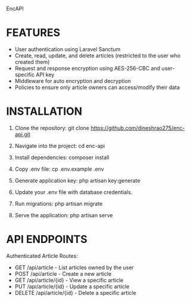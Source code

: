 EncAPI 

FEATURES
========
* User authentication using Laravel Sanctum
* Create, read, update, and delete articles (restricted to the user who created them)
* Request and response encryption using AES-256-CBC and user-specific API key
* Middleware for auto encryption and decryption
* Policies to ensure only article owners can access/modify their data

INSTALLATION
============
1. Clone the repository:
   git clone https://github.com/dineshrao275/enc-api.git

2. Navigate into the project:
   cd enc-api

3. Install dependencies:
   composer install

4. Copy .env file:
   cp .env.example .env

5. Generate application key:
   php artisan key:generate

6. Update your .env file with database credentials.

7. Run migrations:
   php artisan migrate

8. Serve the application:
   php artisan serve



API ENDPOINTS
=============

Authenticated Article Routes:
* GET /api/article - List articles owned by the user
* POST /api/article - Create a new article
* GET /api/article/{id} - View a specific article
* PUT /api/article/{id} - Update a specific article
* DELETE /api/article/{id} - Delete a specific article
